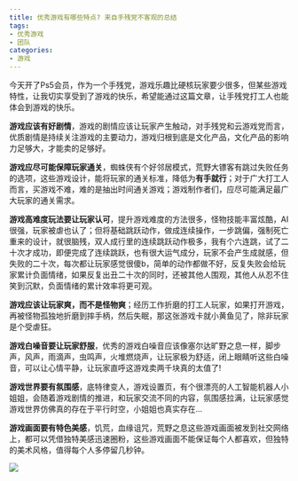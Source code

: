```yaml
---
title: 优秀游戏有哪些特点? 来自手残党不客观的总结
tags: 
- 优秀游戏
- 团队
categories:
- 游戏
---
```



今天开了Ps5会员，作为一个手残党，游戏乐趣比硬核玩家要少很多，但某些游戏特性，让我切实享受到了游戏的快乐，希望能通过这篇文章，让手残党打工人也能体会到游戏的快乐。

**游戏应该有好剧情**，游戏的剧情应该让玩家产生触动，对手残党和云游戏党而言，优质剧情是持续关注游戏的主要动力，游戏归根到底是文化产品，文化产品的影响力足够大，才能卖的足够好。

**游戏应尽可能保障玩家通关**，蜘蛛侠有个好邻居模式，荒野大镖客有跳过失败任务的选项，这些游戏设计，能将玩家的通关标准，降低为**有手就行**；对于广大打工人而言，买游戏不难，难的是抽出时间通关游戏；游戏制作者们，应尽可能满足最广大玩家的通关需求。

**游戏高难度玩法要让玩家认可**，提升游戏难度的方法很多，怪物技能丰富炫酷，AI很强，玩家被虐也认了；但将基础跳跃动作，做成连续操作，一步跳偏，强制死亡重来的设计，就很脑残，双人成行里的连续跳跃动作极多，我有个六连跳，试了二十次才成功，即便完成了连续跳跃，也有很大运气成分，玩家不会产生成就感，但失败的二十次，每次都让玩家感觉很傻b，简单的动作都做不好，反复失败会给玩家累计负面情绪，如果反复出丑二十次的同时，还被其他人围观，其他人从忍不住笑到沉默，负面情绪的累计效率将更可观。

**游戏应该让玩家爽，而不是怪物爽**；经历工作折磨的打工人玩家，如果打开游戏，再被怪物孤独地折磨到摔手柄，然后失眠，那这张游戏卡就小黄鱼见了，除非玩家是个受虐狂。

**游戏白噪音要让玩家舒服**，优秀的游戏白噪音应该像塞尔达旷野之息一样，脚步声，风声，雨滴声，虫鸣声，火堆燃烧声，让玩家极为舒适，闭上眼睛听这些白噪音，可以让心情平静，让玩家直呼这游戏卖两千块真的太值了!

**游戏世界要有氛围感**，底特律变人，游戏设置页，有个很漂亮的人工智能机器人小姐姐，会随着游戏剧情的推进，和玩家交流不同的内容，氛围感拉满，让玩家感觉游戏世界仿佛真的存在于平行时空，小姐姐也真实存在...

**游戏画面要有特色美感**，饥荒，血缘诅咒，荒野之息这些游戏画面被发到社交网络上，都可以凭借独特美感迅速圈粉，这些游戏画面不能保证每个人都喜欢，但独特的美术风格，值得每个人多停留几秒钟。

![](https://cdn.fangyuanxiaozhan.com/assets/1655782378729TJeQXZfA.jpeg)